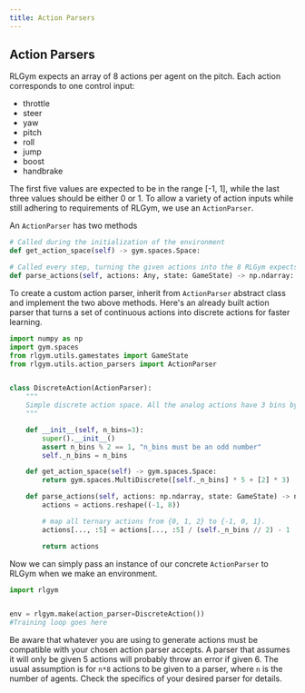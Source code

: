 ```yaml
---
title: Action Parsers
---
```


## Action Parsers

RLGym expects an array of 8 actions per agent on the pitch. Each action corresponds to one control input:

* throttle
* steer
* yaw 
* pitch
* roll
* jump
* boost 
* handbrake
        
The first five values are expected to be in the range [-1, 1], while the last three values should be either 0 or 1.
To allow a variety of action inputs while still adhering to requirements of RLGym, we use an `ActionParser`.

An `ActionParser` has two methods 

```python
# Called during the initialization of the environment
def get_action_space(self) -> gym.spaces.Space:

# Called every step, turning the given actions into the 8 RLGym expects
def parse_actions(self, actions: Any, state: GameState) -> np.ndarray:
```


To create a custom action parser, inherit from `ActionParser` abstract class and implement the two above methods. Here's
an already built action parser that turns a set of continuous actions into discrete actions for faster learning.
```python
import numpy as np
import gym.spaces
from rlgym.utils.gamestates import GameState
from rlgym.utils.action_parsers import ActionParser


class DiscreteAction(ActionParser):
    """
    Simple discrete action space. All the analog actions have 3 bins by default: -1, 0 and 1.
    """

    def __init__(self, n_bins=3):
        super().__init__()
        assert n_bins % 2 == 1, "n_bins must be an odd number"
        self._n_bins = n_bins

    def get_action_space(self) -> gym.spaces.Space:
        return gym.spaces.MultiDiscrete([self._n_bins] * 5 + [2] * 3)

    def parse_actions(self, actions: np.ndarray, state: GameState) -> np.ndarray:
        actions = actions.reshape((-1, 8))

        # map all ternary actions from {0, 1, 2} to {-1, 0, 1}.
        actions[..., :5] = actions[..., :5] / (self._n_bins // 2) - 1

        return actions
```

Now we can simply pass an instance of our concrete `ActionParser` to RLGym when we make an environment.
```python
import rlgym


env = rlgym.make(action_parser=DiscreteAction())
#Training loop goes here
```

Be aware that whatever you are using to generate actions must be compatible with your chosen action parser accepts. A 
parser that assumes it will only be given 5 actions will probably throw an error if given 6. The usual assumption is for `n*8` 
actions to be given to a parser, where `n` is the number of agents. Check the specifics of your desired parser for details.
